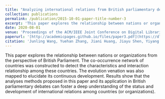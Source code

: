 ```yaml
---
title: "Analyzing international relations from British parliamentary debates"
collection: publications
permalink: /publication/2015-10-01-paper-title-number-3
excerpt: 'This paper explores the relationship between nations or organizations from the perspective of British Parliament.'
date: 2020-08-01
venue: 'Proceedings of the ACM/IEEE Joint Conference on Digital Libraries in 2020'
paperurl: '[http://academicpages.github.io/files/paper3.pdf](https://dl.acm.org/doi/proceedings/10.1145/3383583)'
citation: 'Junling Wang, Yuehan Zhang, Jiani Huang, Jiayu Shen, Yiyang Wang, Jiamin Wang, Jiming Hu, Wei Lu. (2015). &quot;Analyzing international relations from British parliamentary debates.&quot; <i>Proceedings of the ACM/IEEE Joint Conference on Digital Libraries in 2020</i>. 2020.'
---
```


This paper explores the relationship between nations or organizations from the perspective of British Parliament. The co-occurrence network of countries was constructed to detect the characteristics and interaction relationship among these countries. The evolution venation was also mapped to elucidate its continuous development. Results show that the analyses methods proposed in this paper and its application in British parliamentary debates can foster a deep understanding of the status and development of international relations among countries (or organizations).
